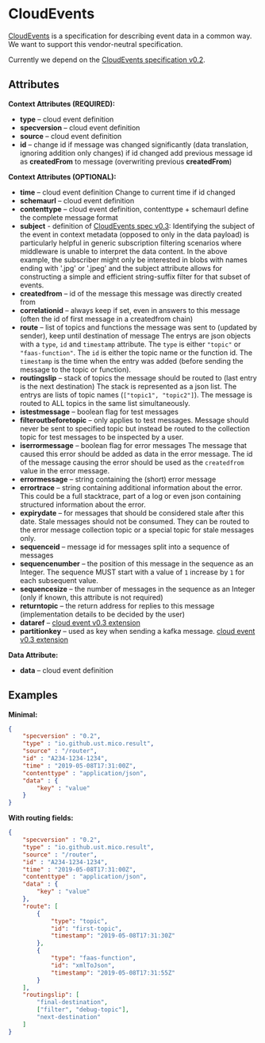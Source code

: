 # CloudEvents

[CloudEvents](https://cloudevents.io/) is a specification for describing event data in a common way.
We want to support this vendor-neutral specification.

Currently we depend on the [CloudEvents specification v0.2](https://github.com/cloudevents/spec/blob/v0.2/spec.md).

## Attributes

**Context Attributes (REQUIRED):**

- **type** – cloud event definition
- **specversion** – cloud event definition
- **source** – cloud event definition
- **id** – change id if message was changed significantly (data translation, ignoring addition only changes)
    if id changed add previous message id as **createdFrom** to message (overwriting previous **createdFrom**)

**Context Attributes (OPTIONAL):**

- **time** – cloud event definition
    Change to current time if id changed
- **schemaurl** – cloud event definition
- **contenttype** – cloud event definition, contenttype + schemaurl define the complete message format
- **subject** - definition of [CloudEvents spec v0.3](https://github.com/cloudevents/spec/blob/v0.3/spec.md):
    Identifying the subject of the event in context metadata (opposed to only in the data payload) is particularly helpful in generic subscription filtering scenarios where middleware is unable to interpret the data content.
    In the above example, the subscriber might only be interested in blobs with names ending with '.jpg' or '.jpeg' and the subject attribute allows for constructing a simple and efficient string-suffix filter for that subset of events.
- **createdfrom** – id of the message this message was directly created from
- **correlationid** – always keep if set, even in answers to this message (often the id of first message in a createdfrom chain)
- **route** – list of topics and functions the message was sent to (updated by sender), keep until destination of message
    The entrys are json objects with a `type`, `id` and `timestamp` attribute.
    The `type` is either `"topic"` or `"faas-function"`.
    The `id` is either the topic name or the function id.
    The `timestamp` is the time when the entry was added (before sending the message to the topic or function).
- **routingslip** – stack of topics the message should be routed to (last entry is the next destination)
    The stack is represented as a json list.
    The entrys are lists of topic names (`["topic1", "topic2"]`).
    The message is routed to ALL topics in the same list simultaneously.
- **istestmessage** – boolean flag for test messages
- **filteroutbeforetopic** – only applies to test messages.
    Message should never be sent to specified topic but instead be routed to the collection topic for test messages to be inspected by a user.
- **iserrormessage** – boolean flag for error messages
    The message that caused this error should be added as data in the error message.
    The id of the message causing the error should be used as the `createdfrom` value in the error message.
- **errormessage** – string containing the (short) error message
- **errortrace** – string containing additional information about the error.
    This could be a full stacktrace, part of a log or even json containing structured information about the error.
- **expirydate** – for messages that should be considered stale after this date.
    Stale messages should not be consumed.
    They can be routed to the error message collection topic or a special topic for stale messages only.
- **sequenceid** – message id for messages split into a sequence of messages
- **sequencenumber** – the position of this message in the sequence as an Integer.
    The sequence MUST start with a value of `1` increase by `1` for each subsequent value.
- **sequencesize** – the number of messages in the sequence as an Integer (only if known, this attribute is not required)
- **returntopic** – the return address for replies to this message (implementation details to be decided by the user)
- **dataref** – [cloud event v0.3 extension](https://github.com/cloudevents/spec/blob/v0.3/extensions/dataref.md)
- **partitionkey** – used as key when sending a kafka message. [cloud event v0.3 extension](https://github.com/cloudevents/spec/blob/v0.3/extensions/partitioning.md)

**Data Attribute:**

- **data** – cloud event definition

## Examples

**Minimal:**

```json
{
    "specversion" : "0.2",
    "type" : "io.github.ust.mico.result",
    "source" : "/router",
    "id" : "A234-1234-1234",
    "time" : "2019-05-08T17:31:00Z",
    "contenttype" : "application/json",
    "data" : {
        "key" : "value"
    }
}
```

**With routing fields:**

```json
{
    "specversion" : "0.2",
    "type" : "io.github.ust.mico.result",
    "source" : "/router",
    "id" : "A234-1234-1234",
    "time" : "2019-05-08T17:31:00Z",
    "contenttype" : "application/json",
    "data" : {
        "key" : "value"
    },
    "route": [
        {
            "type": "topic",
            "id": "first-topic",
            "timestamp": "2019-05-08T17:31:30Z"
        },
        {
            "type": "faas-function",
            "id": "xmlToJson",
            "timestamp": "2019-05-08T17:31:55Z"
        }
    ],
    "routingslip": [
        "final-destination",
        ["filter", "debug-topic"],
        "next-destination"
    ]
}
```
